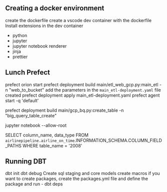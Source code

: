 ## Creating a docker environment

create the dockerfile
create a vscode dev container with the dockerfile
Install extensions in the dev container

- python
- jupyter
- jupyter notebook renderer
- jinja
- prettier

## Lunch Prefect

prefect orion start
prefect deployment build main/etl_web_gcp.py:main_etl -n "web_to_bucket"
add the parameters in the `main_etl-deployment.yaml` file created
prefect deployment apply main_etl-deployment.yaml
prefect agent start -q 'default'

prefect deployment build main/gcp_bq.py:create_table -n "big_query_table_create"

jupyter notebook --allow-root

SELECT column_name, data_type
FROM `airlinepipeline.airline_on_time`.INFORMATION_SCHEMA.COLUMN_FIELD_PATHS
WHERE table_name = '2008'

## Running DBT

dbt init
dbt debug
Create sql staging and core models
create macros
if you want to create packages, create the packages.yml file and define the package and run - dbt deps
